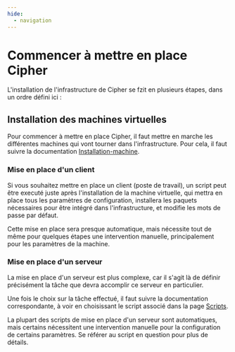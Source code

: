 ```yaml
---
hide:
  - navigation
---
```

# Commencer à mettre en place Cipher

L'installation de l'infrastructure de Cipher se fzit en plusieurs étapes, dans un ordre défini ici :

## Installation des machines virtuelles

Pour commencer à mettre en place Cipher, il faut mettre en marche les différentes machines qui vont tourner dans l'infrastructure. Pour cela, il faut suivre la documentation [Installation-machine](./scripts/vm/create.md).

### Mise en place d'un client

Si vous souhaitez mettre en place un client (poste de travail), un script peut être executé juste après l'installation de la machine virtuelle, qui mettra en place tous les paramètres de configuration, installera les paquets nécessaires pour être intégré dans l'infrastructure, et modifie les mots de passe par défaut.

Cette mise en place sera presque automatique, mais nécessite tout de même pour quelques étapes une intervention manuelle, principalement pour les paramètres de la machine.

### Mise en place d'un serveur

La mise en place d'un serveur est plus complexe, car il s'agit là de définir précisément la tâche que devra accomplir ce serveur en particulier.

Une fois le choix sur la tâche effectué, il faut suivre la documentation correspondante, à voir en choisissant le script associé dans la page [Scripts](./scripts.md).

La plupart des scripts de mise en place d'un serveur sont automatiques, mais certains nécessitent une intervention manuelle pour la configuration de certains paramètres. Se référer au script en question pour plus de détails.
